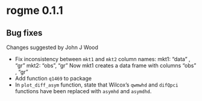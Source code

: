 # rogme 0.1.1
## Bug fixes
Changes suggested by John J Wood
- Fix inconsistency between `mkt1` and `mkt2` column names:
mkt1: “data” , “gr”
mkt2: “obs”, “gr”
Now mkt1 creates a data frame with columns “obs” , “gr”
- Add function `q1469` to package
- In `plot_diff_asym` function, state that Wilcox’s `qwmwhd` and `difQpci` functions have been replaced with `asymhd` and `asymdhd`.
